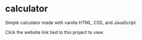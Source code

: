 # calculator
Simple calculator made with vanilla HTML, CSS, and JavaScript.

Click the website link tied to this project to view.
